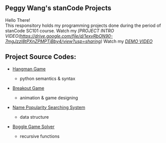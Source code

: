 ## Peggy Wang's stanCode Projects
Hello There!\
This responsitory holds my programming projects done during the period of stanCode SC101 course.
Watch my *[PROJECT INTRO VIDEO(https://drive.google.com/file/d/1exvRbON90-7mgJzzl8tPXnZPMPTjBby4/view?usp=sharing)*
Watch my *[DEMO VIDEO](https://drive.google.com/drive/folders/1Gi3bn9qPW_gR0ISyGzVPLd5Bztdvd7rF?fbclid=IwAR36BW3v_bHn-Idsh-0_ROSWLwrXOzoervZId25OOzH2LX4b6FCGDfULdDg)*

## Project Source Codes:
- [Hangman Game](https://github.com/105071076/pw-projects/blob/main/stancode%20projects/hangman/hangman.py)
  - python semantics & syntax

- [Breakout Game](https://github.com/105071076/pw-projects/blob/main/stancode%20projects/breakout%20game/breakout_extensions.py)
  - animation & game designing

- [Name Popularity Searching System](https://github.com/105071076/pw-projects/blob/main/stancode%20projects/name_searching/babynames.py)
  - data structure

- [Boggle Game Solver](https://github.com/105071076/pw-projects/blob/main/stancode%20projects/boggle%20game%20solver/boggle.py)
  - recursive functions




